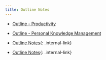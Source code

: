 ```yaml
---
title: Outline Notes
---
```


- [Outline - Productivity]()
- [Outline - Personal Knowledge Management]()

- [Outline Notes](/outline-notes-585818){: .internal-link}


- [Outline Notes](/outline-notes-585818){: .internal-link}


